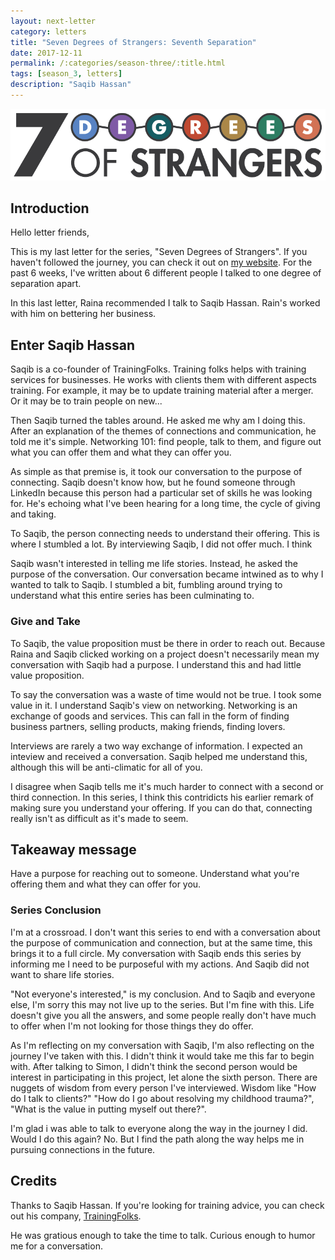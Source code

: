 ```yaml
---
layout: next-letter
category: letters
title: "Seven Degrees of Strangers: Seventh Separation"
date: 2017-12-11
permalink: /:categories/season-three/:title.html
tags: [season_3, letters]
description: "Saqib Hassan"
---
```


<img src="https://github.com/jermspeaks/jermspeaks.github.io/blob/master/assets/images/7_Degrees_Of_Strangers_Letterhead.png?raw=true" alt="7 Degrees of Strangers Letterhead" width="600" />

## Introduction

Hello letter friends,

This is my last letter for the series, "Seven Degrees of Strangers". If you haven't followed the journey, you can check it out on [my website](http://www.craftbyzen.com/letters/season-three/). For the past 6 weeks, I've written about 6 different people I talked to one degree of separation apart.

In this last letter, Raina recommended I talk to Saqib Hassan. Rain's worked with him on bettering her business.

## Enter Saqib Hassan

Saqib is a co-founder of TrainingFolks. Training folks helps with training services for businesses. He works with clients them with different aspects training. For example, it may be to update training material after a merger. Or it may be to train people on new... 

Then Saqib turned the tables around. He asked me why am I doing this. After an explanation of the themes of connections and communication, he told me it's simple. Networking 101: find people, talk to them, and figure out what you can offer them and what they can offer you. 

As simple as that premise is, it took our conversation to the purpose of connecting. Saqib doesn't know how, but he found someone through LinkedIn because this person had a particular set of skills he was looking for. He's echoing what I've been hearing for a long time, the cycle of giving and taking.

To Saqib, the person connecting needs to understand their offering. This is where I stumbled a lot. By interviewing Saqib, I did not offer much. I think 

Saqib wasn't interested in telling me life stories. Instead, he asked the purpose of the conversation. Our conversation became intwined as to why I wanted to talk to Saqib. I stumbled a bit, fumbling around trying to understand what this entire series has been culminating to.

### Give and Take

To Saqib, the value proposition must be there in order to reach out. Because Raina and Saqib clicked working on a project doesn't necessarily mean my conversation with Saqib had a purpose. I understand this and had little value proposition. 

To say the conversation was a waste of time would not be true. I took some value in it. I understand Saqib's view on networking. Networking is an exchange of goods and services. This can fall in the form of finding business partners, selling products, making friends, finding lovers. 

Interviews are rarely a two way exchange of information. I expected an inteview and received a conversation. Saqib helped me understand this, although this will be anti-climatic for all of you. 

I disagree when Saqib tells me it's much harder to connect with a second or third connection. In this series, I think this contridicts his earlier remark of making sure you understand your offering. If you can do that, connecting really isn't as difficult as it's made to seem.

## Takeaway message

Have a purpose for reaching out to someone. Understand what you're offering them and what they can offer for you.

### Series Conclusion

I'm at a crossroad. I don't want this series to end with a conversation about the purpose of communication and connection, but at the same time, this brings it to a full circle. My conversation with Saqib ends this series by informing me I need to be purposeful with my actions. And Saqib did not want to share life stories. 

"Not everyone's interested," is my conclusion. And to Saqib and everyone else, I'm sorry this may not live up to the series. But I'm fine with this. Life doesn't give you all the answers, and some people really don't have much to offer when I'm not looking for those things they do offer. 

As I'm reflecting on my conversation with Saqib, I'm also reflecting on the journey I've taken with this. I didn't think it would take me this far to begin with. After talking to Simon, I didn't think the second person would be interest in participating in this project, let alone the sixth person. There are nuggets of wisdom from every person I've interviewed. Wisdom like "How do I talk to clients?" "How do I go about resolving my childhood trauma?", "What is the value in putting myself out there?". 

I'm glad i was able to talk to everyone along the way in the journey I did. Would I do this again? No. But I find the path along the way helps me in pursuing connections in the future.

## Credits

Thanks to Saqib Hassan. If you're looking for training advice, you can check out his company, [TrainingFolks](http://www.trainingfolks.com). 

He was gratious enough to take the time to talk. Curious enough to humor me for a conversation.